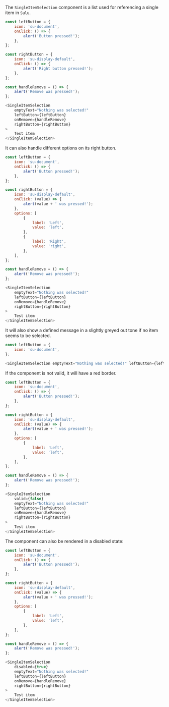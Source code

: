 The `SingleItemSelection` component is a list used for referencing a single item in `Sulu`.

```javascript
const leftButton = {
    icon: 'su-document',
    onClick: () => {
        alert('Button pressed!');
    },
};

const rightButton = {
    icon: 'su-display-default',
    onClick: () => {
        alert('Right button pressed!');
    },
};

const handleRemove = () => {
    alert('Remove was pressed!');
};

<SingleItemSelection
    emptyText="Nothing was selected!"
    leftButton={leftButton}
    onRemove={handleRemove}
    rightButton={rightButton}
>
    Test item
</SingleItemSelection>
```

It can also handle different options on its right button.

```javascript
const leftButton = {
    icon: 'su-document',
    onClick: () => {
        alert('Button pressed!');
    },
};

const rightButton = {
    icon: 'su-display-default',
    onClick: (value) => {
        alert(value + ' was pressed!');
    },
    options: [
        {
            label: 'Left',
            value: 'left',
        },
        {
            label: 'Right',
            value: 'right',
        },
    ],
};

const handleRemove = () => {
    alert('Remove was pressed!');
};

<SingleItemSelection
    emptyText="Nothing was selected!"
    leftButton={leftButton}
    onRemove={handleRemove}
    rightButton={rightButton}
>
    Test item
</SingleItemSelection>
```

It will also show a defined message in a slightly greyed out tone if no item seems to be selected.

```javascript
const leftButton = {
    icon: 'su-document',
};

<SingleItemSelection emptyText="Nothing was selected!" leftButton={leftButton} />
```

If the component is not valid, it will have a red border.

```javascript
const leftButton = {
    icon: 'su-document',
    onClick: () => {
        alert('Button pressed!');
    },
};

const rightButton = {
    icon: 'su-display-default',
    onClick: (value) => {
        alert(value + ' was pressed!');
    },
    options: [
        {
            label: 'Left',
            value: 'left',
        },
    ],
};

const handleRemove = () => {
    alert('Remove was pressed!');
};

<SingleItemSelection
    valid={false}
    emptyText="Nothing was selected!"
    leftButton={leftButton}
    onRemove={handleRemove}
    rightButton={rightButton}
>
    Test item
</SingleItemSelection>
```

The component can also be rendered in a disabled state:

```javascript
const leftButton = {
    icon: 'su-document',
    onClick: () => {
        alert('Button pressed!');
    },
};

const rightButton = {
    icon: 'su-display-default',
    onClick: (value) => {
        alert(value + ' was pressed!');
    },
    options: [
        {
            label: 'Left',
            value: 'left',
        },
    ],
};

const handleRemove = () => {
    alert('Remove was pressed!');
};

<SingleItemSelection
    disabled={true}
    emptyText="Nothing was selected!"
    leftButton={leftButton}
    onRemove={handleRemove}
    rightButton={rightButton}
>
    Test item
</SingleItemSelection>
```
